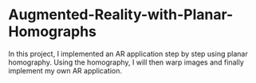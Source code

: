 # Augmented-Reality-with-Planar-Homographs
In this project, I implemented an AR application step by step using planar homography. Using the homography, I will then
warp images and finally implement my own AR application.
